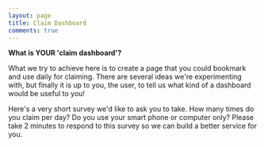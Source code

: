 ```yaml
---
layout: page
title: Claim Dashboard
comments: true
---
```


**What is YOUR 'claim dashboard'?**

What we try to achieve here is to create a page that you could bookmark and use daily for claiming. There are several ideas we're experimenting with, but finally it is up to you, the user, to tell us what kind of a dashboard would be useful to you!
<p> </p>
Here's a very short survey we'd like to ask you to take. How many times do you claim per day? Do you use your smart phone or computer only? Please take 2 minutes to respond to this survey so we can build a better service for you.
<p> </p>
